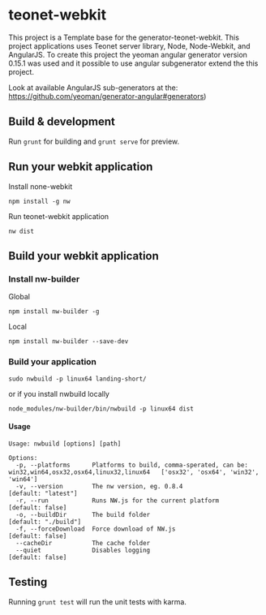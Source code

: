 # teonet-webkit

This project is a Template base for the generator-teonet-webkit. This project applications uses 
Teonet server library, Node, Node-Webkit, and AngularJS. To create this project the yeoman angular
generator version 0.15.1 was used and it possible to use angular subgenerator extend the this project.

Look at available AngularJS sub-generators at the: https://github.com/yeoman/generator-angular#generators)


## Build & development

Run `grunt` for building and `grunt serve` for preview.


## Run your webkit application

Install none-webkit

    npm install -g nw

Run teonet-webkit application

    nw dist


## Build your webkit application


### Install nw-builder

Global

    npm install nw-builder -g

Local

    npm install nw-builder --save-dev

### Build your application

    sudo nwbuild -p linux64 landing-short/

or if you install nwbuild locally

    node_modules/nw-builder/bin/nwbuild -p linux64 dist

#### Usage 

    Usage: nwbuild [options] [path]
    
    Options:
      -p, --platforms      Platforms to build, comma-sperated, can be: win32,win64,osx32,osx64,linux32,linux64   ['osx32', 'osx64', 'win32', 'win64']
      -v, --version        The nw version, eg. 0.8.4                                             [default: "latest"]
      -r, --run            Runs NW.js for the current platform                                   [default: false]
      -o, --buildDir       The build folder                                                      [default: "./build"]
      -f, --forceDownload  Force download of NW.js                                               [default: false]
      --cacheDir           The cache folder
      --quiet              Disables logging                                                      [default: false]


## Testing

Running `grunt test` will run the unit tests with karma.
